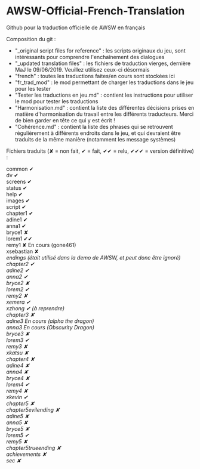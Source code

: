 # AWSW-Official-French-Translation
Github pour la traduction officielle de AWSW en français

Composition du git :<br/>
- "_original script files for reference" : les scripts originaux du jeu, sont intéressants pour comprendre l'enchaînement des dialogues
- "_updated translation files" : les fichiers de traduction vierges, dernière MaJ le 09/06/2019. Veuillez utilisez ceux-ci désormais
- "french" : toutes les traductions faites/en cours sont stockées ici
- "fr_trad_mod" : le mod permettant de charger les traductions dans le jeu pour les tester
- "Tester les traductions en jeu.md" : contient les instructions pour utiliser le mod pour tester les traductions
- "Harmonisation.md" : contient la liste des différentes décisions prises en matière d'harmonisation du travail entre les différents traducteurs. Merci de bien garder en tête ce qui y est écrit !
- "Cohérence.md" : contient la liste des phrases qui se retrouvent régulièrement à différents endroits dans le jeu, et qui devraient être traduits de la même manière (notamment les message systèmes)

Fichiers traduits (✘ = non fait, ✔ = fait, ✔✔ = relu, ✔✔✔ = version définitive) :

common ✔<br/>
dv ✔<br/>
screens ✔<br/>
status ✔<br/>
help ✔<br/>
images ✔<br/>
script ✔<br/>
chapter1 ✔<br/>
adine1 ✔<br/>
anna1 ✔<br/>
bryce1 ✘<br/>
lorem1 ✔✔<br/>
remy1 ✘ En cours (gone461)<br/>
xsebastian ✘<br/>
<i>endings (était utilisé dans la demo de AWSW, et peut donc être ignoré)<i/><br/>
chapter2 ✔<br/>
adine2 ✔<br/>
anna2 ✔<br/>
bryce2 ✘<br/>
lorem2 ✔<br/>
remy2 ✘<br/>
xemera ✔<br/>
xzhong ✔ (à reprendre)<br/>
chapter3 ✘<br/>
adine3 En cours (alpha the dragon)<br/>
anna3 En cours (Obscurity Dragon)<br/>
bryce3 ✘<br/>
lorem3 ✔<br/>
remy3 ✘<br/>
xkatsu ✘<br/>
chapter4 ✘<br/>
adine4 ✘<br/>
anna4 ✘<br/>
bryce4 ✘<br/>
lorem4 ✔<br/>
remy4 ✘<br/>
xkevin ✔<br/>
chapter5 ✘<br/>
chapter5evilending ✘<br/>
adine5 ✘<br/>
anna5 ✘<br/>
bryce5 ✘<br/>
lorem5 ✔<br/>
remy5 ✘<br/>
chapter5trueending ✘<br/>
achievements ✘<br/>
sec ✘<br/>

